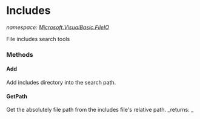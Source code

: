 ﻿
# Includes
_namespace: [Microsoft.VisualBasic.FileIO](N-Microsoft.VisualBasic.FileIO.md)_

File includes search tools

### Methods

#### Add
Add includes directory into the search path.
#### GetPath
Get the absolutely file path from the includes file's relative path.
_returns: _



